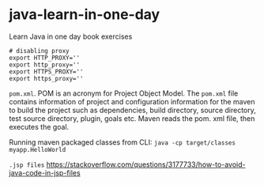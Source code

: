 # java-learn-in-one-day
Learn Java in one day book exercises

```
# disabling proxy
export HTTP_PROXY=''
export http_proxy=''
export HTTPS_PROXY=''
export https_proxy=''
```

`pom.xml`. POM is an acronym for Project Object Model. The `pom.xml` file contains information of project and configuration information for the maven to build the project such as dependencies, build directory, source directory, test source directory, plugin, goals etc. Maven reads the pom. xml file, then executes the goal.

Running maven packaged classes from CLI: `java -cp target/classes myapp.HelloWorld`

`.jsp files` https://stackoverflow.com/questions/3177733/how-to-avoid-java-code-in-jsp-files

